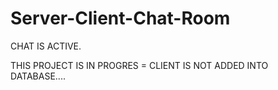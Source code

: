 # Server-Client-Chat-Room

CHAT IS ACTIVE.

THIS PROJECT IS IN PROGRES =  CLIENT IS NOT ADDED INTO DATABASE....

